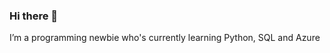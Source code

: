 ### Hi there 👋

I’m a programming newbie who's currently learning Python, SQL and Azure

<!--
**manic-miner/manic-miner** is a ✨ _special_ ✨ repository because its `README.md` (this file) appears on your GitHub profile.

Here are some ideas to get you started:

- 🔭 I’m currently working on ...
- 🌱 I’m currently learning ...
- 👯 I’m looking to collaborate on ...
- 🤔 I’m looking for help with ...
- 💬 Ask me about ...
- 📫 How to reach me: ...
- 😄 Pronouns: ...
- ⚡ Fun fact: ...
-->

<!--
[![Manic Miner's GitHub stats - Dark Theme](https://github-readme-stats.vercel.app/api?username=manic-miner&show_icons=true&theme=dracula#gh-dark-mode-only)](https://github.com/manic-miner/github-readme-stats#gh-dark-mode-only)

[![Manic Miner's GitHub stats - Light Theme](https://github-readme-stats.vercel.app/api?username=manic-miner&show_icons=true&theme=transparent#gh-light-mode-only)](https://github.com/manic-miner/github-readme-stats#gh-light-mode-only)

-->
